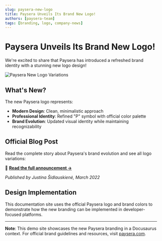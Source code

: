 ```yaml
---
slug: paysera-new-logo
title: Paysera Unveils Its Brand New Logo!
authors: [paysera-team]
tags: [branding, logo, company-news]
---
```


# Paysera Unveils Its Brand New Logo!

We're excited to share that Paysera has introduced a refreshed brand identity with a stunning new logo design!

<!-- truncate -->

![Paysera New Logo Variations](https://www.paysera.ua/v2/en-UA/blog/new-paysera-logo)

## What's New?

The new Paysera logo represents:
- **Modern Design**: Clean, minimalistic approach
- **Professional Identity**: Refined "P" symbol with official color palette
- **Brand Evolution**: Updated visual identity while maintaining recognizability

## Official Blog Post

Read the complete story about Paysera's brand evolution and see all logo variations:

📖 **[Read the full announcement →](https://www.paysera.ua/v2/en-UA/blog/new-paysera-logo)**

*Published by Justina Šidlauskienė, March 2022*

## Design Implementation

This documentation site uses the official Paysera logo and brand colors to demonstrate how the new branding can be implemented in developer-focused platforms.

---

**Note**: This demo site showcases the new Paysera branding in a Docusaurus context. For official brand guidelines and resources, visit [paysera.com](https://paysera.com).